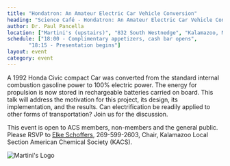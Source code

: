 ```yaml
---
title: "Hondatron: An Amateur Electric Car Vehicle Conversion"
heading: "Science Café - Hondatron: An Amateur Electric Car Vehicle Conversion"
author: Dr. Paul Pancella
location: ["Martini's (upstairs)", "832 South Westnedge", "Kalamazoo, MI"]
schedule: ["18:00 - Complimentary appetizers, cash bar opens",
	   "18:15 - Presentation begins"]
layout: event
category: event
---
```


A 1992 Honda Civic compact Car was converted from the standard
internal combustion gasoline power to 100% electric power. The energy
for propulsion is now stored in rechargeable batteries carried on
board. This talk will address the motivation for this project, its
design, its implementation, and the results.  Can electrification be
readily applied to other forms of transportation? Join us for the
discussion.

This event is open to ACS members, non-members and the general
public. Please RSVP to
[Elke Schoffers](mailto:elke.schoffers@wmich.edu "E-mail Dr. Elke Schoffers"),
269-599-2603, Chair, Kalamazoo Local Section American Chemical
Society (KACS).

<img src="{{ site.baseurl }}/images/martinis-logo.png"
     class="img-responsive"
     alt="Martini's Logo"
     title="832 South Westnedge, Kalamazoo MI"
     />
